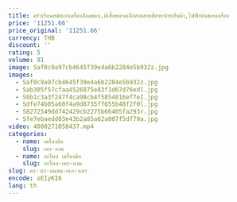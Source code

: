 ```yaml
---
title: ครัวเรือนสมัยเก่าเครื่องล็อคขอบ,ผีเสื้อขนาดเล็กสามสายสี่สายจักรเย็บผ้า,ไฟฟ้าบินขอบเครื่อง
price: '11251.66'
price_original: '11251.66'
currency: THB
discount: ''
rating: 5
volume: 91
image: Saf0c9a97cb4645f39e4a6b2284e5b932z.jpg
images:
  - Saf0c9a97cb4645f39e4a6b2284e5b932z.jpg
  - Sab305f57cfaa4526875e83f1d67d76edl.jpg
  - S0b1c3a3f247f4ca98cb4f5854816ef7eI.jpg
  - Sdfe74b05a60f4a9d8735ff655b48f2f0l.jpg
  - S8272549dd742429cb2275b66405fa293r.jpg
  - Sfe7ebaedd03e43b2a85a62a007f5df79a.jpg
video: 4000271058437.mp4
categories:
  - name: เครื่องมือ
    slug: เคร-องม
  - name: อะไหล่ เครื่องมือ
    slug: อะไหล-เคร-องม
slug: คร-วเร-อนสม-ยเก-าเคร
encode: oEIyKI6
lang: th
---
```

  